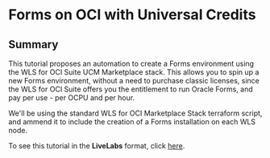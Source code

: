 # Forms on OCI with Universal Credits 



## Summary

This tutorial proposes an automation to create a Forms environment using the WLS for OCI Suite UCM Marketplace stack.  This allows you to spin up a new Forms environment, without a need to purchase classic licenses, since the WLS for OCI Suite offers you the entitlement to run Oracle Forms, and pay per use - per OCPU and per hour.

We'll be using the standard WLS for OCI Marketplace Stack terraform script, and ammend it to include the creation of a Forms installation on each WLS node.

To see this tutorial in the **LiveLabs** format, click [here](https://oracle.github.io/cloudtestdrive/AppDev/wls/forms).

